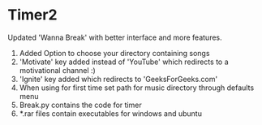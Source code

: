 # Timer2
Updated 'Wanna Break' with better interface and more features.
1) Added Option to choose your directory containing songs
2) 'Motivate' key added instead of 'YouTube' which redirects to a motivational channel :)
3) 'Ignite' key added which redirects to 'GeeksForGeeks.com'
4) When using for first time set path for music directory through defaults menu
5) Break.py contains the code for timer
6) *.rar files contain executables for windows and ubuntu
